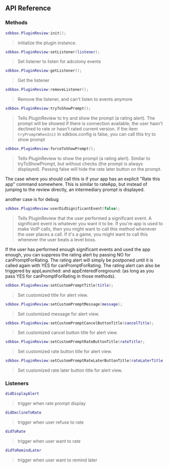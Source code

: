 ## API Reference

### Methods
```lua
sdkbox.PluginReview:init();
```
>  initialize the plugin instance.

```lua
sdkbox.PluginReview:setListener(listener);
```
> Set listener to listen for adcolony events

```lua
sdkbox.PluginReview:getListener();
```
> Get the listener

```lua
sdkbox.PluginReview:removeListener();
```
> Remove the listener, and can't listen to events anymore

```lua
sdkbox.PluginReview:tryToShowPrompt();
```
> Tells PluginReview to try and show the prompt (a rating alert). The prompt will be showed
  if there is connection available, the user hasn't declined to rate
  or hasn't rated current version.
  if the item `tryPromptWhenInit` in sdkbox.config is false, you can call this try to show prompt

```lua
sdkbox.PluginReview:forceToShowPrompt();
```
> Tells PluginReview to show the prompt (a rating alert).
  Similar to tryToShowPrompt, but without checks (the prompt is always displayed).
  Passing false will hide the rate later button on the prompt.

  The case where you should call this is if your app has an
  explicit "Rate this app" command somewhere. This is similar to rateApp,
  but instead of jumping to the review directly, an intermediary prompt is displayed.

  another case is for debug

```lua
sdkbox.PluginReview:userDidSignificantEvent(false);
```
> Tells PluginReview that the user performed a significant event. A significant
  event is whatever you want it to be. If you're app is used to make VoIP
  calls, then you might want to call this method whenever the user places
  a call. If it's a game, you might want to call this whenever the user
  beats a level boss.

  If the user has performed enough significant events and used the app enough,
  you can suppress the rating alert by passing NO for canPromptForRating. The
  rating alert will simply be postponed until it is called again with YES for
  canPromptForRating. The rating alert can also be triggered by appLaunched:
  and appEnteredForeground: (as long as you pass YES for canPromptForRating
  in those methods).

```lua
sdkbox.PluginReview:setCustomPromptTitle(title);
```
> Set customized title for alert view.

```lua
sdkbox.PluginReview:setCustomPromptMessage(message);
```
> Set customized message for alert view.

```lua
sdkbox.PluginReview:setCustomPromptCancelButtonTitle(cancelTitle);
```
> Set customized cancel button title for alert view.

```lua
sdkbox.PluginReview:setCustomPromptRateButtonTitle(rateTitle);
```
> Set customized rate button title for alert view.

```lua
sdkbox.PluginReview:setCustomPromptRateLaterButtonTitle(rateLaterTitle);
```
> Set customized rate later button title for alert view.


### Listeners
```lua
didDisplayAlert
```
> trigger when rate prompt display

```lua
didDeclineToRate
```
> trigger when user refuse to rate

```lua
didToRate
```
> trigger when user want to rate

```lua
didToRemindLater
```
> trigger when user want to remind later
